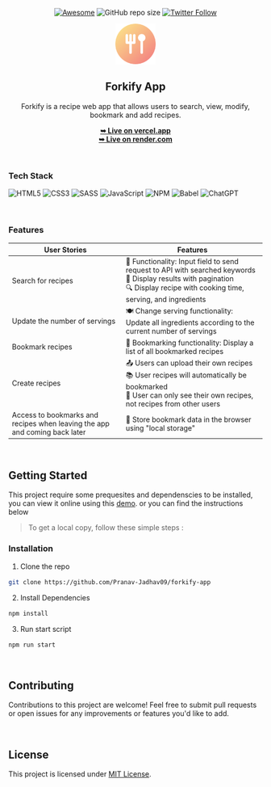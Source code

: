 <div align="center">

[![Awesome](https://awesome.re/badge.svg)](https://awesome.re)
![GitHub repo size](https://img.shields.io/github/repo-size/Pranav-Jadhav09/forkify-app)
[![Twitter Follow](https://img.shields.io/twitter/follow/Pranav_Jadhav09?style=social)](https://twitter.com/Pranav_Jadhav09)

<img src="./src/assets/favicon.png" alt="Logo" height="80"  >

## Forkify App

Forkify is a recipe web app that allows users to search, view, modify, bookmark and add recipes.

<a href="https://forkify-app-modern.vercel.app/"><strong>➥ Live on vercel.app</strong></a> <br />
<a href="https://forkify-app-jrpranav.onrender.com"><strong>➥ Live on render.com</strong></a>

</div>

<br />

### Tech Stack

![HTML5](https://img.shields.io/badge/HTML_5-%23E34F26.svg?style=flat&logo=html5&logoColor=white)
![CSS3](https://img.shields.io/badge/CSS_3-%231572B6.svg?style=flat&logo=css3&logoColor=white)
![SASS](https://img.shields.io/badge/SASS-hotpink.svg?style=flat&logo=SASS&logoColor=white)
![JavaScript](https://img.shields.io/badge/JavaScript-%23323330.svg?style=flat&logo=javascript&logoColor=%23F7DF1E)
![NPM](https://img.shields.io/badge/NPM-%23CB3837.svg?style=flat&logo=npm&logoColor=white)
![Babel](https://img.shields.io/badge/Babel-F9DC3e?style=flat&logo=babel&logoColor=black)
![ChatGPT](https://img.shields.io/badge/ChatGPT-74aa9c?style=flat&logo=openai&logoColor=white)

<br />

### Features

| User Stories                                                               | Features                                                                                                                                                                               |
| -------------------------------------------------------------------------- | -------------------------------------------------------------------------------------------------------------------------------------------------------------------------------------- |
| Search for recipes                                                         | 🍳 Functionality: Input field to send request to API with searched keywords <br> 📜 Display results with pagination <br> 🔍 Display recipe with cooking time, serving, and ingredients |
| Update the number of servings                                              | 🍽️ Change serving functionality: Update all ingredients according to the current number of servings                                                                                    |
| Bookmark recipes                                                           | 📌 Bookmarking functionality: Display a list of all bookmarked recipes                                                                                                                 |
| Create recipes                                                             | 📤 Users can upload their own recipes <br> 📚 User recipes will automatically be bookmarked <br> 👤 User can only see their own recipes, not recipes from other users                  |
| Access to bookmarks and recipes when leaving the app and coming back later | 🔄 Store bookmark data in the browser using "local storage"                                                                                                                            |

<br />

## Getting Started

This project require some prequesites and dependenscies to be installed, you can view it online using this [demo](https://forkify-app-jrpranav.onrender.com). or you can find the instructions below

> To get a local copy, follow these simple steps :

### Installation

1. Clone the repo

```sh
git clone https://github.com/Pranav-Jadhav09/forkify-app
```

2. Install Dependencies

```bash
npm install
```

3. Run start script

```bash
npm run start
```

<br />

## Contributing

Contributions to this project are welcome! Feel free to submit pull requests or open issues for any improvements or features you'd like to add.

<br />

## License

This project is licensed under [MIT License](./LICENSE).
